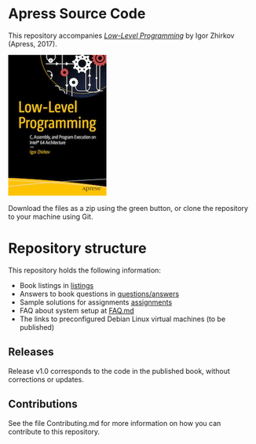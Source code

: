 # Apress Source Code

This repository accompanies [*Low-Level Programming*](http://www.apress.com/9781484224021) by Igor Zhirkov (Apress, 2017).

[comment]: #cover
![Cover image](9781484224021.jpg)

Download the files as a zip using the green button, or clone the repository to your machine using Git.

# Repository structure 

This repository holds the following information:

* Book listings in [listings](listings)
* Answers to book questions in [questions/answers](questions/answers)
* Sample solutions for assignments [assignments](assignments)
* FAQ about system setup at [FAQ.md](FAQ.md)
* The links to preconfigured Debian Linux virtual machines (to be published)

## Releases

Release v1.0 corresponds to the code in the published book, without corrections or updates.

## Contributions

See the file Contributing.md for more information on how you can contribute to this repository.
